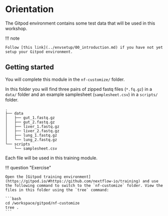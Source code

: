 # Orientation

The Gitpod environment contains some test data that will be used in this workshop.

!!! note

    Follow [this link](../envsetup/00_introduction.md) if you have not yet setup your Gitpod environment.

## Getting started

You will complete this module in the `nf-customize/` folder.

In this folder you will find three pairs of zipped fastq files (`*.fq.gz`) in a `data/` folder and an example samplesheet (`samplesheet.csv`) in a `scripts/` folder.

```console
.
├── data
│   ├── gut_1.fastq.gz
│   ├── gut_2.fastq.gz
│   ├── liver_1.fastq.gz
│   ├── liver_2.fastq.gz
│   ├── lung_1.fastq.gz
│   └── lung_2.fastq.gz
└── scripts
    └── samplesheet.csv
```

Each file will be used in this training module.

!!! question "Exercise"

    Open the [Gitpod training environment](https://gitpod.io/#https://github.com/nextflow-io/training) and use the following command to switch to the `nf-customize` folder. View the files in this folder using the `tree` command:

    ```bash
    cd /workspace/gitpod/nf-customize
    tree .
    ```
